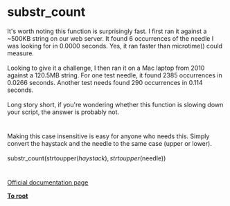 # substr_count



It&apos;s worth noting this function is surprisingly fast. I first ran it against a ~500KB string on our web server. It found 6 occurrences of the needle I was looking for in 0.0000 seconds. Yes, it ran faster than microtime() could measure.<br><br>Looking to give it a challenge, I then ran it on a Mac laptop from 2010 against a 120.5MB string. For one test needle, it found 2385 occurrences in 0.0266 seconds. Another test needs found 290 occurrences in 0.114 seconds.<br><br>Long story short, if you&apos;re wondering whether this function is slowing down your script, the answer is probably not.  

#

Making this case insensitive is easy for anyone who needs this.  Simply convert the haystack and the needle to the same case (upper or lower).<br><br>substr_count(strtoupper($haystack), strtoupper($needle))  

#

[Official documentation page](https://www.php.net/manual/en/function.substr-count.php)

**[To root](/README.md)**